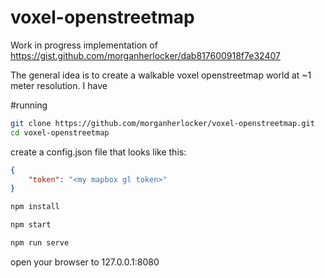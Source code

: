 voxel-openstreetmap
===================

Work in progress implementation of https://gist.github.com/morganherlocker/dab817600918f7e32407

The general idea is to create a walkable voxel openstreetmap world at ~1 meter resolution. I have 

#running

```sh
git clone https://github.com/morganherlocker/voxel-openstreetmap.git
cd voxel-openstreetmap
```

create a config.json file that looks like this:

```json
{
	"token": "<my mapbox gl token>"
}
```

```sh
npm install
```

```sh
npm start
```

```sh
npm run serve
```

open your browser to 127.0.0.1:8080